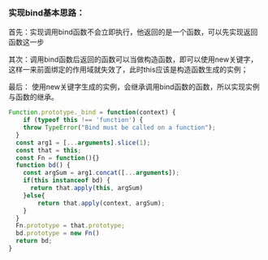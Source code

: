 ### 实现bind基本思路：

首先：实现调用bind函数不会立即执行，他返回的是一个函数，可以先实现返回函数这一步

其次：调用bind函数后返回的函数可以当做构造函数，即可以使用new关键字，这样一来前面绑定的作用域就失效了，此时this应该是构造函数生成的实例；

最后： 使用new关键字生成的实例，会继承调用bind函数的函数，所以实现实例与函数的继承。 



```js
Function.prototype._bind = function(context) {
	if (typeof this !== 'function') {
    throw TypeError("Bind must be called on a function");
  }
  const arg1 = [...arguments].slice(1);
  const that = this;
  const Fn = function(){}
  function bd() {
    const argSum = arg1.concat([...arguments]);
    if(this instanceof bd) {
      return that.apply(this, argSum)
    }else{
	    return that.apply(context, argSum);  
    }
  }
  Fn.prototype = that.prototype;
  bd.prototype = new Fn()
  return bd;
}
```

